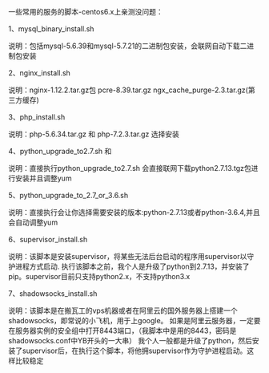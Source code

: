 一些常用的服务的脚本-centos6.x上亲测没问题：



1、mysql_binary_install.sh

说明：包括mysql-5.6.39和mysql-5.7.21的二进制包安装，会联网自动下载二进制包安装

2、nginx_install.sh

说明：nginx-1.12.2.tar.gz包 pcre-8.39.tar.gz ngx_cache_purge-2.3.tar.gz(第三方缓存)

3、php_install.sh

说明：php-5.6.34.tar.gz 和 php-7.2.3.tar.gz 选择安装

4、python_upgrade_to2.7.sh 和

说明：直接执行python_upgrade_to2.7.sh 会直接联网下载python2.7.13.tgz包进行安装并且调整yum

5、python_upgrade_to_2.7_or_3.6.sh

说明：直接执行会让你选择需要安装的版本:python-2.7.13或者python-3.6.4,并且会自动调整yum

6、supervisor_install.sh

说明：该脚本是安装supervisor，将某些无法后台启动的程序用supervisor以守护进程方式启动.
执行该脚本之前，我个人是升级了python到2.7.13，并安装了pip。supervisor目前只支持python2.x，不支持python3.x

7、shadowsocks_install.sh

说明：该脚本是在搬瓦工的vps机器或者在阿里云的国外服务器上搭建一个shadowsocks，即常说的小飞机，用于上google。
如果是阿里云服务器，一定要在服务器实例的安全组中打开8443端口，（我脚本中是用的8443，密码是shadowsocks.conf中YB开头的一大串）
我个人一般都是升级了python，然后安装了supervisor后，在执行这个脚本，将他拥supervisor作为守护进程启动。这样比较稳定

